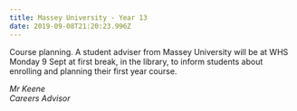 ```yaml
---
title: Massey University - Year 13
date: 2019-09-08T21:20:23.996Z
---
```

Course planning. A student adviser from Massey University will be at WHS Monday 9 Sept at first break, in the library, to inform students about enrolling and planning their first year course.

_Mr Keene  
Careers Advisor_

